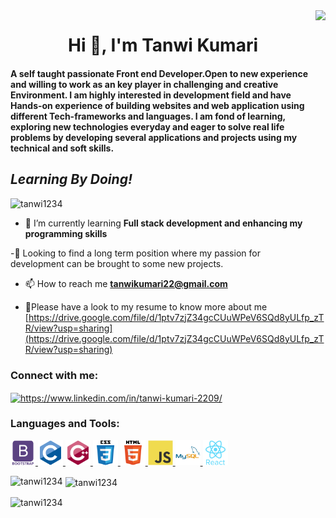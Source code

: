 <img src="https://octodex.github.com/images/femalecodertocat.png" height="400" align="right"/>
<h1 align="center">Hi 👋, I'm Tanwi Kumari</h1>
<h4 align="left">A self taught passionate Front end Developer.Open to new experience and willing to work as an key player in challenging and creative Environment. I am highly interested in development field and have Hands-on experience of building websites and web application using different Tech-frameworks and languages. I am fond of learning, exploring new technologies everyday and eager to solve real life problems by developing several applications and projects using my technical and soft skills. </h3>

  <h2><i>Learning By Doing!</i></h2>

<p align="left"> <img src="https://komarev.com/ghpvc/?username=tanwi1234&label=Profile%20views&color=0e75b6&style=flat" alt="tanwi1234" /> </p>

- 🌱 I’m currently learning **Full stack development and enhancing my programming skills**

-📄 Looking to find a long term position where my passion for development can be brought to some new projects. 
 
- 📫 How to reach me **tanwikumari22@gmail.com**

- 📄Please have a look to my resume to know more about me [https://drive.google.com/file/d/1ptv7zjZ34gcCUuWPeV6SQd8yULfp_zTR/view?usp=sharing](https://drive.google.com/file/d/1ptv7zjZ34gcCUuWPeV6SQd8yULfp_zTR/view?usp=sharing)

<h3 align="left">Connect with me:</h3>
<p align="left">
<a href="https://linkedin.com/in/https://www.linkedin.com/in/tanwi-kumari-2209/" target="blank"><img align="center" src="https://raw.githubusercontent.com/rahuldkjain/github-profile-readme-generator/master/src/images/icons/Social/linked-in-alt.svg" alt="https://www.linkedin.com/in/tanwi-kumari-2209/" height="30" width="40" /></a>
</p>

<h3 align="left">Languages and Tools:</h3>
<p align="left"> <a href="https://getbootstrap.com" target="_blank"> <img src="https://raw.githubusercontent.com/devicons/devicon/master/icons/bootstrap/bootstrap-plain-wordmark.svg" alt="bootstrap" width="40" height="40"/> </a> <a href="https://www.cprogramming.com/" target="_blank"> <img src="https://raw.githubusercontent.com/devicons/devicon/master/icons/c/c-original.svg" alt="c" width="40" height="40"/> </a> <a href="https://www.w3schools.com/cpp/" target="_blank"> <img src="https://raw.githubusercontent.com/devicons/devicon/master/icons/cplusplus/cplusplus-original.svg" alt="cplusplus" width="40" height="40"/> </a> <a href="https://www.w3schools.com/css/" target="_blank"> <img src="https://raw.githubusercontent.com/devicons/devicon/master/icons/css3/css3-original-wordmark.svg" alt="css3" width="40" height="40"/> </a> <a href="https://www.w3.org/html/" target="_blank"> <img src="https://raw.githubusercontent.com/devicons/devicon/master/icons/html5/html5-original-wordmark.svg" alt="html5" width="40" height="40"/> </a> <a href="https://developer.mozilla.org/en-US/docs/Web/JavaScript" target="_blank"> <img src="https://raw.githubusercontent.com/devicons/devicon/master/icons/javascript/javascript-original.svg" alt="javascript" width="40" height="40"/> </a> <a href="https://www.mysql.com/" target="_blank"> <img src="https://raw.githubusercontent.com/devicons/devicon/master/icons/mysql/mysql-original-wordmark.svg" alt="mysql" width="40" height="40"/> </a> <a href="https://reactjs.org/" target="_blank"> <img src="https://raw.githubusercontent.com/devicons/devicon/master/icons/react/react-original-wordmark.svg" alt="react" width="40" height="40"/> </a> </p>

<p><img align="left" src="https://github-readme-stats.vercel.app/api/top-langs?username=tanwi1234&show_icons=true&locale=en&layout=compact" alt="tanwi1234" /></p>

<p>&nbsp;<img align="center" src="https://github-readme-stats.vercel.app/api?username=tanwi1234&show_icons=true&locale=en" alt="tanwi1234" /></p>

<p><img align="center" src="https://github-readme-streak-stats.herokuapp.com/?user=tanwi1234&" alt="tanwi1234" /></p>
